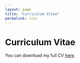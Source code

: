 ```yaml
---
layout: page
title: "Curriculum Vitae"
permalink: /cv/
---
```


# Curriculum Vitae

You can download my full CV [here](../CV.pdf).
